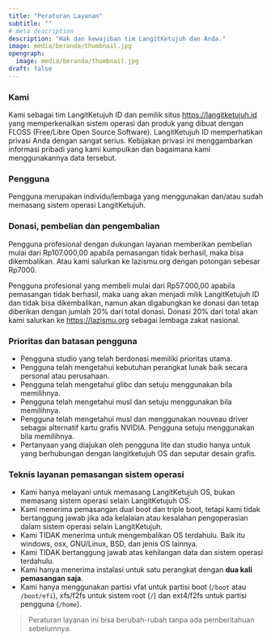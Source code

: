 ```yaml
---
title: "Peraturan Layanan"
subtitle: ""
# meta description
description: "Hak dan kewajiban tim LangitKetujuh dan Anda."
image: media/beranda/thumbnail.jpg
opengraph:
  image: media/beranda/thumbnail.jpg
draft: false
---
```


### Kami

Kami sebagai tim LangitKetujuh ID dan pemilik situs https://langitketujuh.id yang memperkenalkan sistem operasi dan produk yang dibuat dengan FLOSS (Free/Libre Open Source Software). LangitKetujuh ID memperhatikan privasi Anda dengan sangat serius. Kebijakan privasi ini menggambarkan informasi pribadi yang kami kumpulkan dan bagaimana kami menggunakannya data tersebut.

### Pengguna

Pengguna merupakan individu/lembaga yang menggunakan dan/atau sudah memasang sistem operasi LangitKetujuh.

### Donasi, pembelian dan pengembalian

Pengguna profesional dengan dukungan layanan memberikan pembelian mulai dari Rp107.000,00 apabila pemasangan tidak berhasil, maka bisa dikembalikan. Atau kami salurkan ke lazismu.org dengan potongan sebesar Rp7000.

Pengguna profesional yang membeli mulai dari Rp57.000,00 apabila pemasangan tidak berhasil, maka uang akan menjadi milik LangitKetujuh ID dan tidak bisa dikembalikan, namun akan digabungkan ke donasi dan tetap diberikan dengan jumlah 20% dari total donasi. Donasi 20% dari total akan kami salurkan ke https://lazismu.org sebagai lembaga zakat nasional.

### Prioritas dan batasan pengguna

  * Pengguna studio yang telah berdonasi memiliki prioritas utama.
  * Pengguna telah mengetahui kebutuhan perangkat lunak baik secara personal atau perusahaan.
  * Pengguna telah mengetahui glibc dan setuju menggunakan bila memilihnya.
  * Pengguna telah mengetahui musl dan setuju menggunakan bila memilihnya.
  * Pengguna telah mengetahui musl dan menggunakan nouveau driver sebagai alternatif kartu grafis NVIDIA. Pengguna setuju menggunakan bila memilihnya.
  * Pertanyaan yang diajukan oleh pengguna lite dan studio hanya untuk yang berhubungan dengan langitketujuh OS dan seputar desain grafis.

### Teknis layanan pemasangan sistem operasi

  * Kami hanya melayani untuk memasang LangitKetujuh OS, bukan memasang sistem operasi selain LangitKetujuh OS.
  * Kami menerima pemasangan dual boot dan triple boot, tetapi kami tidak bertanggung jawab jika ada kelalaian atau kesalahan pengoperasian dalam sistem operasi selain LangitKetujuh.
  * Kami TIDAK menerima untuk mengembalikan OS terdahulu. Baik itu windows, osx, GNU/Linux, BSD, dan jenis OS lainnya.
  * Kami TIDAK bertanggung jawab atas kehilangan data dan sistem operasi terdahulu.
  * Kami hanya menerima instalasi untuk satu perangkat dengan **dua kali pemasangan saja**.
  * Kami hanya menggunakan partisi vfat untuk partisi boot (`/boot` atau `/boot/efi`), xfs/f2fs untuk sistem root (`/`) dan ext4/f2fs untuk partisi pengguna (`/home`).

> Peraturan layanan ini bisa berubah-rubah tanpa ada pemberitahuan sebelumnya.

